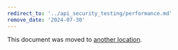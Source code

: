 ```yaml
---
redirect_to: '../api_security_testing/performance.md'
remove_date: '2024-07-30'
---
```


This document was moved to [another location](../api_security_testing/performance.md).

<!-- This redirect file can be deleted after <2024-07-30>. -->
<!-- Redirects that point to other docs in the same project expire in three months. -->
<!-- Redirects that point to docs in a different project or site (for example, link is not relative and starts with `https:`) expire in one year. -->
<!-- Before deletion, see: https://docs.gitlab.com/ee/development/documentation/redirects.html -->